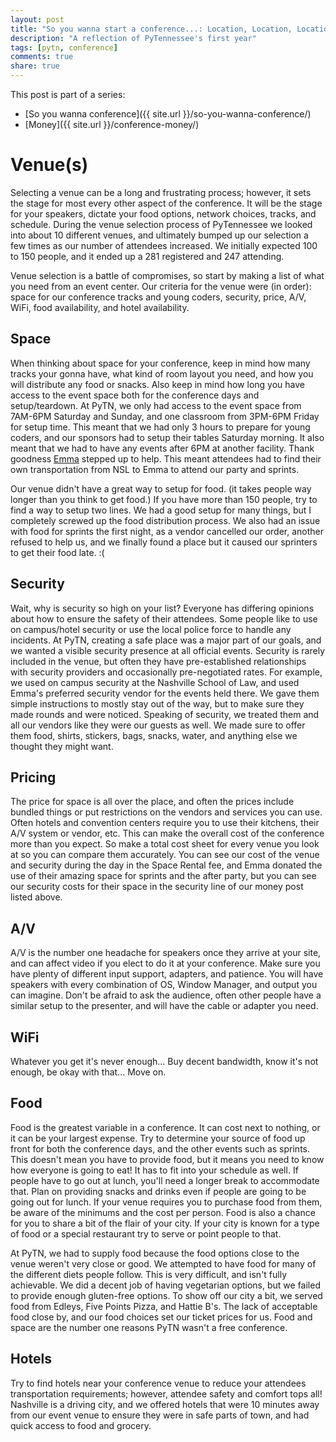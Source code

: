 ```yaml
---
layout: post
title: "So you wanna start a conference...: Location, Location, Location"
description: "A reflection of PyTennessee's first year"
tags: [pytn, conference]
comments: true
share: true
---
```

This post is part of a series:

- [So you wanna conference]({{ site.url }}/so-you-wanna-conference/)
- [Money]({{ site.url }}/conference-money/)

Venue(s)
========
Selecting a venue can be a long and frustrating process; however, it sets the stage for most every other aspect of the conference.  It will be the stage for your speakers, dictate your food options, network choices, tracks, and schedule.  During the venue selection process of PyTennessee we looked into about 10 different venues, and ultimately bumped up our selection a few times as our number of attendees increased.  We initially expected 100 to 150 people, and it ended up a 281 registered and 247 attending.

Venue selection is a battle of compromises, so start by making a list of what you need from an event center.  Our criteria for the venue were (in order): space for our conference tracks and young coders, security, price, A/V, WiFi, food availability, and hotel availability.

Space
-----
When thinking about space for your conference, keep in mind how many tracks your gonna have, what kind of room layout you need, and how you will distribute any food or snacks.  Also keep in mind how long you have access to the event space both for the conference days and setup/teardown. At PyTN, we only had access to the event space from 7AM-6PM Saturday and Sunday, and one classroom from 3PM-6PM Friday for setup time.  This meant that we had only 3 hours to prepare for young coders, and our sponsors had to setup their tables Saturday morning. It also meant that we had to have any events after 6PM at another facility.  Thank goodness [Emma](http://myemma.com) stepped up to help.  This meant attendees had to find their own transportation from NSL to Emma to attend our party and sprints.

Our venue didn't have a great way to setup for food. (it takes people way longer than you think to get food.) If you have more than 150 people, try to find a way to setup two lines.  We had a good setup for many things, but I completely screwed up the food distribution process. We also had an issue with food for sprints the first night, as a vendor cancelled our order, another refused to help us, and we finally found a place but it caused our sprinters to get their food late. :(

Security
--------
Wait, why is security so high on your list?  Everyone has differing opinions about how to ensure the safety of their attendees.  Some people like to use on campus/hotel security or use the local police force to handle any incidents.  At PyTN, creating a safe place was a major part of our goals, and we wanted a visible security presence at all official events. Security is rarely included in the venue, but often they have pre-established relationships with security providers and occasionally pre-negotiated rates. For example, we used on campus security at the Nashville School of Law, and used Emma's preferred security vendor for the events held there. We gave them simple instructions to mostly stay out of the way, but to make sure they made rounds and were noticed.  Speaking of security, we treated them and all our vendors like they were our guests as well.  We made sure to offer them food, shirts, stickers, bags, snacks, water, and anything else we thought they might want.

Pricing
-------
The price for space is all over the place, and often the prices include bundled things or put restrictions on the vendors and services you can use.  Often hotels and convention centers require you to use their kitchens, their A/V system or vendor, etc.  This can make the overall cost of the conference more than you expect.  So make a total cost sheet for every venue you look at so you can compare them accurately. You can see our cost of the venue and security during the day in the Space Rental fee, and Emma donated the use of their amazing space for sprints and the after party, but you can see our security costs for their space in the security line of our money post listed above.

A/V
---
A/V is the number one headache for speakers once they arrive at your site, and can affect video if you elect to do it at your conference.  Make sure you have plenty of different input support, adapters, and patience.  You will have speakers with every combination of OS, Window Manager, and output you can imagine. Don't be afraid to ask the audience, often other people have a similar setup to the presenter, and will have the cable or adapter you need. 

WiFi
----
Whatever you get it's never enough... Buy decent bandwidth, know it's not enough, be okay with that... Move on.  

Food
----
Food is the greatest variable in a conference. It can cost next to nothing, or it can be your largest expense.  Try to determine your source of food up front for both the conference days, and the other events such as sprints. This doesn't mean you have to provide food, but it means you need to know how everyone is going to eat! It has to fit into your schedule as well. If people have to go out at lunch, you'll need a longer break to accommodate that. Plan on providing snacks and drinks even if people are going to be going out for lunch. If your venue requires you to purchase food from them, be aware of the minimums and the cost per person. Food is also a chance for you to share a bit of the flair of your city.  If your city is known for a type of food or a special restaurant try to serve or point people to that.

At PyTN, we had to supply food because the food options close to the venue weren't very close or good.  We attempted to have food for many of the different diets people follow.  This is very difficult, and isn't fully achievable.  We did a decent job of having vegetarian options, but we failed to provide enough gluten-free options.  To show off our city a bit, we served food from Edleys, Five Points Pizza, and Hattie B's. The lack of acceptable food close by, and our food choices set our ticket prices for us. Food and space are the number one reasons PyTN wasn't a free conference.

Hotels
------
Try to find hotels near your conference venue to reduce your attendees transportation requirements; however, attendee safety and comfort tops all! Nashville is a driving city, and we offered hotels that were 10 minutes away from our event venue to ensure they were in safe parts of town, and had quick access to food and grocery.
